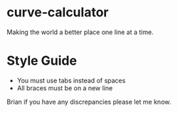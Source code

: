 # curve-calculator
Making the world a better place one line at a time.


# Style Guide
* You must use tabs instead of spaces
* All braces must be on a new line

Brian if you have any discrepancies please let me know.